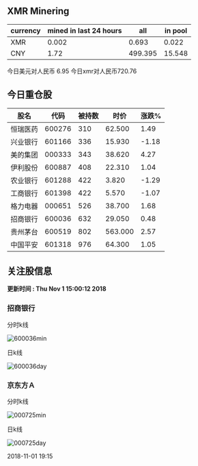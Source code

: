 ## XMR Minering

|currency|mined in last 24 hours|all|in pool|
|---|---|---|---|
|XMR|0.002|0.693|0.022|
|CNY|1.72|499.395|15.548|

今日美元对人民币 6.95	今日xmr对人民币720.76


## 今日重仓股 

|股名|代码|被持数|时价|涨跌%|
|---|---|---|---|---|
|恒瑞医药|600276|310|62.500|1.49|
|兴业银行|601166|336|15.930|-1.18|
|美的集团|000333|343|38.620|4.27|
|伊利股份|600887|408|22.310|1.04|
|农业银行|601288|422|3.820|-1.29|
|工商银行|601398|422|5.570|-1.07|
|格力电器|000651|526|38.700|1.68|
|招商银行|600036|632|29.050|0.48|
|贵州茅台|600519|802|563.000|2.57|
|中国平安|601318|976|64.300|1.05|

## 关注股信息
**更新时间 : Thu Nov  1 15:00:12 2018**
### 招商银行 
分时k线

![600036min](http://image.sinajs.cn/newchart/min/n/sh600036.gif)

日k线

![600036day](http://image.sinajs.cn/newchart/daily/n/sh600036.gif)

### 京东方Ａ 
分时k线

![000725min](http://image.sinajs.cn/newchart/min/n/sz000725.gif)

日k线

![000725day](http://image.sinajs.cn/newchart/daily/n/sz000725.gif)

2018-11-01 19:15